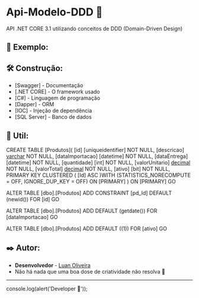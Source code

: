 # Api-Modelo-DDD :rocket:
API .NET CORE 3.1 utilizando conceitos de DDD (Domain-Driven Design) 

## :page_facing_up: Exemplo:

## 🛠️ Construção:

* [Swagger] - Documentação
* [.NET CORE] - O framework usado
* [C#] - Linguagem de programação
* [Dapper] - ORM
* [IOC] - Injeção de dependência
* [SQL Server] - Banco de dados

## :wrench: Util:

CREATE TABLE [Produtos](
	[id] [uniqueidentifier] NOT NULL,
	[descricao] [varchar](50) NOT NULL,
	[dataImportacao] [datetime] NOT NULL,
	[dataEntrega] [datetime] NOT NULL,
	[quantidade] [int] NOT NULL,
	[valorUnitario] [decimal](8,2) NOT NULL,
	[valorTotal] [decimal](8,2) NOT NULL,
	[ativo] [bit] NOT NULL,
PRIMARY KEY CLUSTERED 
(
	[Id] ASC
)WITH (STATISTICS_NORECOMPUTE = OFF, IGNORE_DUP_KEY = OFF) ON [PRIMARY]
) ON [PRIMARY]
GO

ALTER TABLE [dbo].[Produtos] ADD CONSTRAINT [pd_Id]  DEFAULT (newid()) FOR [id]
GO

ALTER TABLE [dbo].[Produtos] ADD DEFAULT (getdate()) FOR [dataImportacao]
GO

ALTER TABLE [dbo].[Produtos] ADD DEFAULT ((1)) FOR [ativo]
GO

## ✒️ Autor:

* **Desenvolvedor** - [Luan Oliveira](https://github.com/LuuanOliveira)
* Não há nada que uma boa dose de criatividade não resolva 📢

---
console.log(alert('Developer 💙'));
